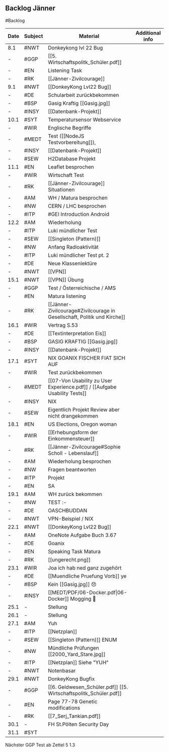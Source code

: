## Backlog Jänner
#Backlog

| Date | Subject | Material | Additional info |
| ---- | ---- | ---- | ---- |
| 8.1 | #NWT | Donkeykong lvl 22 Bug |  |
| - | #GGP | [[5. Wirtschaftspolitk_Schüler.pdf]] |  |
| - | #EN | Listening Task |  |
| - | #RK | [[Jänner-Zivilcourage]] |  |
| 9.1 | #NWT | [[DonkeyKong Lvl22 Bug]] |  |
| - | #DE | Schularbeit zurückbekommen |  |
| - | #BSP | Gasig Kraftig [[Gasig.jpg]] |  |
| - | #INSY | [[Datenbank-Projekt]] |  |
| 10.1 | #SYT | Temperatursensor Webservice |  |
| - | #WIR | Englische Begriffe |  |
| - | #MEDT | Test ([[NodeJS Testvorbereitung]]), |  |
| - | #INSY | [[Datenbank-Projekt]] |  |
| - | #SEW | H2Database Projekt |  |
| 11.1 | #EN | Leaflet besprochen |  |
| - | #WIR | Wirtschaft Test |  |
| - | #RK | [[Jänner-Zivilcourage]] Situationen |  |
| - | #AM | WH / Matura besprochen |  |
| - | #NW | CERN / LHC besprochen |  |
| - | #ITP | #GEI Introduction Android |  |
| 12.2 | #AM | Wiederholung |  |
| - | #ITP | Luki mündlicher Test |  |
| - | #SEW | [[Singleton (Pattern)]] |  |
| - | #NW | Anfang Radioaktivität |  |
| - | #ITP | Luki mündlicher Test pt. 2 |  |
| - | #DE | Neue Klassenlektüre |  |
| - | #NWT | [[VPN]] |  |
| 15.1 | #NWT | [[VPN]] Übung |  |
| - | #GGP | Test / Österreichische / AMS |  |
| - | #EN | Matura listening |  |
| - | #RK | [[Jänner-Zivilcourage#Zivilcourage in Gesellschaft, Politik und Kirche]] |  |
| 16.1 | #WIR | Vertrag S.53 |  |
| - | #DE | [[Textinterpretation Eis]] |  |
| - | #BSP | GASIG KRAFTIG [[Gasig.jpg]] |  |
| - | #INSY | [[Datenbank-Projekt]] |  |
| 17.1 | #SYT | NIX GOANIX FISCHER FIAT SICH AUF |  |
| - | #WIR | Test zurückbekommen |  |
| - | #MEDT | [[07-Von Usability zu User Experience.pdf]] / [[Aufgabe Usability Tests]] |  |
| - | #INSY | NIX |  |
| - | #SEW | Eigentlich Projekt Review aber nicht drangekommen |  |
| 18.1 | #EN | US Elections, Oregon woman |  |
| - | #WIR | [[Erhebungsform der Einkommensteuer]] |  |
| - | #RK | [[Jänner-Zivilcourage#Sophie Scholl - Lebenslauf]] |  |
| - | #AM | Wiederholung besprochen |  |
| - | #NW | Fragen beantworten |  |
| - | #ITP | Projekt |  |
| - | #EN | SA |  |
| 19.1 | #AM | WH zurück bekommen |  |
| - | #NW | TEST :- |  |
| - | #DE | OASCHBUDDAN |  |
| - | #NWT | VPN-Beispiel / NIX |  |
| 22.1 | #NWT | [[DonkeyKong Lvl22 Bug]] |  |
| - | #AM | OneNote Aufgabe Buch 3.67 |  |
| - | #DE | Goanix |  |
| - | #EN | Speaking Task Matura |  |
| - | #RK | [[ungerecht.png]] |  |
| 23.1 | #WIR | Joa ich hab ned ganz zugehört |  |
| - | #DE | [[Muendliche Pruefung Vorb]] ye |  |
| - | #BSP | Kein [[Gasig.jpg]] 😞 |  |
| - | #INSY | [[MEDT/PDF/06-Docker.pdf\|06-Docker]] Mogging 🗿 |  |
| 25.1 | - | Stellung |  |
| 26.1 | - | Stellung |  |
| 27.1 | #AM | Yuh |  |
| - | #ITP | [[Netzplan]] |  |
| - | #SEW | [[Singleton (Pattern)]] ENUM |  |
| - | #NW | Mündliche Prüfungen [[2000_Yard_Stare.jpg]] |  |
| - | #ITP | [[Netzplan]] Siehe "YUH" |  |
| - | #NWT | Notenbasar |  |
| 29.1 | #NWT | DonkeyKong Bugfix |  |
| - | #GGP | [[6. Geldwesen_Schüler.pdf]] [[5. Wirtschaftspolitk_Schüler.pdf]] |  |
| - | #EN | Page 77-78 Genetic modifications |  |
| - | #RK | [[7_Serj_Tankian.pdf]] |  |
| 30.1 | - | FH St.Pölten Security Day |  |
| 31.1 | #SYT  |  |  |

Nächster GGP Test ab
Zettel 5 1.3